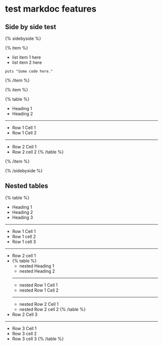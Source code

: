 # test markdoc features


## Side by side test
{% sidebyside %}

{% item %}

- list item 1 here
- list item 2 here

```
puts "Some code here."
```

{% /item %}

{% item %}

{% table %}
* Heading 1
* Heading 2
---
* Row 1 Cell 1
* Row 1 Cell 2
---
* Row 2 Cell 1
* Row 2 cell 2
{% /table %}

{% /item %}


{% /sidebyside %}


## Nested tables


{% table %}
* Heading 1
* Heading 2
* Heading 3
---
* Row 1 Cell 1
* Row 1 cell 2
* Row 1 cell 3
---
* Row 2 cell 1 
*
  {% table %}
  * nested Heading 1
  * nested Heading 2
  ---
  * nested Row 1 Cell 1
  * nested Row 1 Cell 2
  ---
  * nested Row 2 Cell 1
  * nested Row 2 cell 2
  {% /table %}
* Row 2 Cell 3
---
* Row 3 Cell 1
* Row 3 cell 2
* Row 3 cell 3
{% /table %}